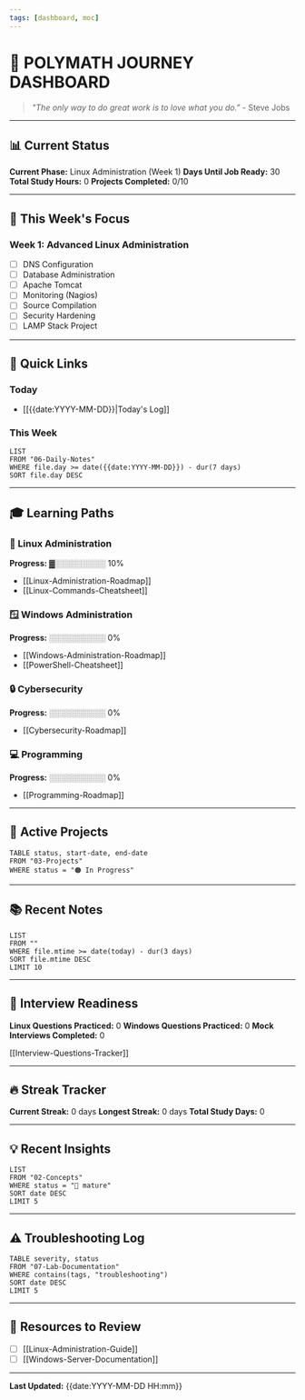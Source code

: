```yaml
---
tags: [dashboard, moc]
---
```


# 🎯 POLYMATH JOURNEY DASHBOARD

> *"The only way to do great work is to love what you do."* - Steve Jobs

---

## 📊 Current Status

**Current Phase:** Linux Administration (Week 1)
**Days Until Job Ready:** 30
**Total Study Hours:** 0
**Projects Completed:** 0/10

---

## 🎯 This Week's Focus

### Week 1: Advanced Linux Administration
- [ ] DNS Configuration
- [ ] Database Administration
- [ ] Apache Tomcat
- [ ] Monitoring (Nagios)
- [ ] Source Compilation
- [ ] Security Hardening
- [ ] LAMP Stack Project

---

## 📅 Quick Links

### Today
- [[{{date:YYYY-MM-DD}}|Today's Log]]

### This Week
```dataview
LIST
FROM "06-Daily-Notes"
WHERE file.day >= date({{date:YYYY-MM-DD}}) - dur(7 days)
SORT file.day DESC
```

---

## 🎓 Learning Paths

### 🐧 Linux Administration
**Progress:** ▓░░░░░░░░░ 10%
- [[Linux-Administration-Roadmap]]
- [[Linux-Commands-Cheatsheet]]

### 🪟 Windows Administration
**Progress:** ░░░░░░░░░░ 0%
- [[Windows-Administration-Roadmap]]
- [[PowerShell-Cheatsheet]]

### 🔒 Cybersecurity
**Progress:** ░░░░░░░░░░ 0%
- [[Cybersecurity-Roadmap]]

### 💻 Programming
**Progress:** ░░░░░░░░░░ 0%
- [[Programming-Roadmap]]

---

## 🚀 Active Projects
```dataview
TABLE status, start-date, end-date
FROM "03-Projects"
WHERE status = "🟠 In Progress"
```

---

## 📚 Recent Notes
```dataview
LIST
FROM ""
WHERE file.mtime >= date(today) - dur(3 days)
SORT file.mtime DESC
LIMIT 10
```

---

## 🎤 Interview Readiness

**Linux Questions Practiced:** 0
**Windows Questions Practiced:** 0
**Mock Interviews Completed:** 0

[[Interview-Questions-Tracker]]

---

## 🔥 Streak Tracker

**Current Streak:** 0 days
**Longest Streak:** 0 days
**Total Study Days:** 0

---

## 💡 Recent Insights
```dataview
LIST
FROM "02-Concepts"
WHERE status = "🌳 mature"
SORT date DESC
LIMIT 5
```

---

## ⚠️ Troubleshooting Log
```dataview
TABLE severity, status
FROM "07-Lab-Documentation"
WHERE contains(tags, "troubleshooting")
SORT date DESC
LIMIT 5
```

---

## 📖 Resources to Review

- [ ] [[Linux-Administration-Guide]]
- [ ] [[Windows-Server-Documentation]]

---

**Last Updated:** {{date:YYYY-MM-DD HH:mm}}
